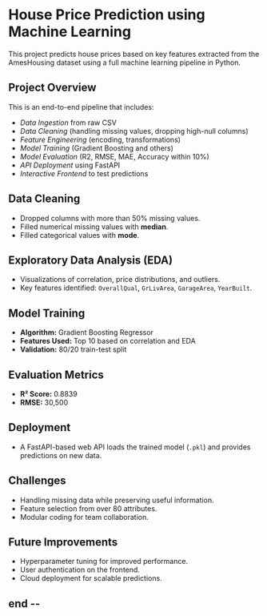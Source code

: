 # House Price Prediction using Machine Learning

This project predicts house prices based on key features extracted from the AmesHousing dataset using a full machine learning pipeline in Python.

## Project Overview

This is an end-to-end pipeline that includes:

- *Data Ingestion* from raw CSV
- *Data Cleaning* (handling missing values, dropping high-null columns)
- *Feature Engineering* (encoding, transformations)
- *Model Training* (Gradient Boosting and others)
- *Model Evaluation* (R2, RMSE, MAE, Accuracy within 10%)
- *API Deployment* using FastAPI
- *Interactive Frontend* to test predictions

##  Data Cleaning

- Dropped columns with more than 50% missing values.  
- Filled numerical missing values with **median**.  
- Filled categorical values with **mode**.  

##  Exploratory Data Analysis (EDA)

- Visualizations of correlation, price distributions, and outliers.  
- Key features identified: `OverallQual`, `GrLivArea`, `GarageArea`, `YearBuilt`.  

##  Model Training

- **Algorithm:** Gradient Boosting Regressor  
- **Features Used:** Top 10 based on correlation and EDA  
- **Validation:** 80/20 train-test split  

##  Evaluation Metrics

- **R² Score:** 0.8839  
- **RMSE:** 30,500  

##  Deployment

- A FastAPI-based web API loads the trained model (`.pkl`) and provides predictions on new data.

##  Challenges

- Handling missing data while preserving useful information.  
- Feature selection from over 80 attributes.  
- Modular coding for team collaboration.  

##  Future Improvements

- Hyperparameter tuning for improved performance.  
- User authentication on the frontend.  
- Cloud deployment for scalable predictions.  

 ## end  --

